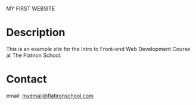 MY FIRST WEBSITE

# Description

This is an example site for the Intro to Front-end Web Development Course at The Flatiron School.

# Contact

email: myemail@flatironschool.com

